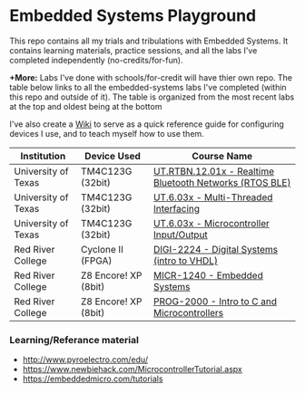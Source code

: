 <!-- https://github.com/adam-p/markdown-here/wiki/Markdown-Cheatsheet -->

Embedded Systems Playground
=================
This repo contains all my trials and tribulations with Embedded Systems. It contains learning materials, practice sessions, and all the labs I've completed independently (no-credits/for-fun). 

**+More:** Labs I've done with schools/for-credit will have thier own repo. The table below links to all the embedded-systems labs I've completed (within this repo and outside of it). The table is organized from the most recent labs at the top and oldest being at the bottom 

I've also create a [Wiki](https://github.com/glennlopez/EmbeddedSystems.Playground/wiki) to serve as a quick reference guide for configuring devices I use, and to teach myself how to use them.

| Institution | Device Used | Course Name           |
| ------------- |--------------------|--------------------|
| University of Texas | TM4C123G (32bit) | [UT.RTBN.12.01x - Realtime Bluetooth Networks (RTOS BLE)](https://github.com/glennlopez/EmbeddedSystems.Playground/tree/master/02%20-%20Finished%20Labs/UTAustinX%20-%20RTOS%20BLE)|
| University of Texas | TM4C123G (32bit) | [UT.6.03x - Multi-Threaded Interfacing](https://github.com/glennlopez/EmbeddedSystems.Playground/tree/master/02%20-%20Finished%20Labs/UTAustinX%20-%20Multi-Threaded%20Interfacing)|
| University of Texas | TM4C123G (32bit) | [UT.6.03x - Microcontroller Input/Output](https://github.com/glennlopez/EmbeddedSystems.Playground/tree/master/02%20-%20Finished%20Labs/UTAustinX%20-%20InputOutput)|
| Red River College     |Cyclone II (FPGA) | [DIGI-2224 - Digital Systems (intro to VHDL)](https://github.com/glennlopez/DIGI-2224)|
| Red River College     | Z8 Encore! XP (8bit) | [MICR-1240 - Embedded Systems ](https://github.com/glennlopez/MICR-1240)|
| Red River College     | Z8 Encore! XP (8bit) | [PROG-2000 - Intro to C and Microcontrollers](https://github.com/glennlopez/Prog-2000)|


### Learning/Referance material
* http://www.pyroelectro.com/edu/
* https://www.newbiehack.com/MicrocontrollerTutorial.aspx
* https://embeddedmicro.com/tutorials